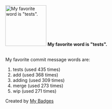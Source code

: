 <img src="https://my-badges.github.io/my-badges/favorite-word.png" alt="My favorite word is &quot;tests&quot;." title="My favorite word is &quot;tests&quot;." width="128">
<strong>My favorite word is &quot;tests&quot;.</strong>
<br><br>

My favorite commit message words are:

1. tests (used 435 times)
2. add (used 368 times)
3. adding (used 309 times)
4. merge (used 273 times)
5. wip (used 271 times)


Created by <a href="https://github.com/my-badges/my-badges">My Badges</a>